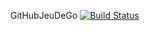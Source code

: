 GitHubJeuDeGo
[![Build Status](https://travis-ci.org/PaulCORDON/JeuDeGo.svg?branch=master)](https://travis-ci.org/PaulCORDON/JeuDeGo)

